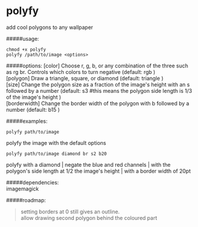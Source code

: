 # polyfy
add cool polygons to any wallpaper

#####usage:
```
chmod +x polyfy  
polyfy /path/to/image <options>
```

#####options:
[color] Choose r, g, b, or any combination of the three such as rg br. Controls which colors to turn negative (default: rgb )  
[polygon] Draw a triangle, square, or diamond (default: triangle )  
[size] Change the polygon size as a fraction of the image's height with an s followed by a number (default: s3 #this means the polygon side length is 1/3 of the image's height )  
[borderwidth] Change the border width of the polygon with b followed by a number (default: b15 )


#####examples:
```
polyfy path/to/image
```
polyfy the image with the default options
```
polyfy path/to/image diamond br s2 b20
```
polyfy with a diamond | negate the blue and red channels | with the polygon's side length at 1/2 the image's height | with a border width of 20pt


#####dependencies:  
imagemagick

#####roadmap:
>setting borders at 0 still gives an outline.  
>allow drawing second polygon behind the coloured part
